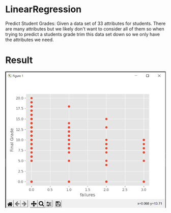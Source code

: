 # LinearRegression
Predict Student Grades: Given a data set of 33 attributes for students. There are many attributes but we likely don't want to consider all of them so when trying to predict a students grade trim this data set down so we only have the attributes we need.

# Result
<img src="https://raw.githubusercontent.com/thenomaniqbal/LinearRegression/master/result.PNG" >
